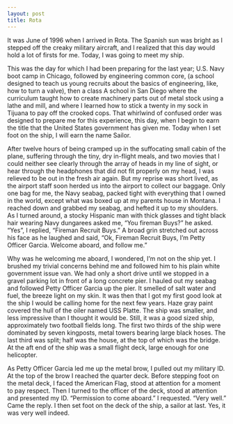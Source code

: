 ```yaml
--- 
layout: post
title: Rota
---
```


It was June of 1996 when I arrived in Rota. The Spanish sun was bright as I stepped off the creaky military aircraft, and I realized that this day would hold a lot of firsts for me.  Today, I was going to meet my ship.
  
This was the day for which I had been preparing for the last year; U.S. Navy boot camp in Chicago, followed by engineering common core, (a school designed to teach us young recruits about the basics of engineering, like, how to turn a valve), then a class A school in San Diego where the curriculum taught how to create machinery parts out of metal stock using a lathe and mill, and where I learned how to stick a twenty in my sock in Tijuana to pay off the crooked cops.  That whirlwind of confused order was designed to prepare me for this experience, this day, when I begin to earn the title that the United States government has given me.  Today when I set foot on the ship, I will earn the name Sailor.  

After twelve hours of being cramped up in the suffocating small cabin of the plane, suffering through the tiny, dry in-flight meals, and two movies that I could neither see clearly through the array of heads in my line of sight, or hear through the headphones that did not fit properly on my head, I was relieved to be out in the fresh air again.  But my reprise was short lived, as the airport staff soon herded us into the airport to collect our baggage.  Only one bag for me, the Navy seabag, packed tight with everything that I owned in the world, except what was boxed up at my parents house in Montana.  I reached down and grabbed my seabag, and hefted it up to my shoulders.  As I turned around, a stocky Hispanic man with thick glasses and tight black hair wearing Navy dungarees asked me, “You fireman Buys?” he asked.  “Yes”, I replied, “Fireman Recruit Buys.”  A broad grin stretched out across his face as he laughed and said, “Ok, Fireman Recruit Buys, I’m Petty Officer Garcia.  Welcome aboard, and follow me.”  

Why was he welcoming me aboard, I wondered, I’m not on the ship yet.  I brushed my trivial concerns behind me and followed him to his plain white government issue van.  We had only a short drive until we stopped in a gravel parking lot in front of a long concrete pier.  I hauled out my seabag and followed Petty Officer Garcia up the pier.  It smelled of salt water and fuel, the breeze light on my skin.  It was then that I got my first good look at the ship I would be calling home for the next few years.  Haze gray paint covered the hull of the oiler named USS Platte.  The ship was smaller, and less impressive than I thought it would be.  Still, it was a good sized ship, approximately two football fields long.  The first two thirds of the ship were dominated by seven kingposts, metal towers bearing large black hoses.  The last third was split; half was the house, at the top of which was the bridge.  At the aft end of the ship was a small flight deck, large enough for one helicopter.  

As Petty Officer Garcia led me up the metal brow, I pulled out my military ID.  At the top of the brow I reached the quarter deck.  Before stepping foot on the metal deck, I faced the American Flag, stood at attention for a moment to pay respect.  Then I turned to the officer of the deck, stood at attention and presented my ID.  “Permission to come aboard.” I requested.  “Very well.” Came the reply.  I then set foot on the deck of the ship, a sailor at last.  Yes, it was very well indeed.
